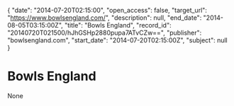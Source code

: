 {
  "date": "2014-07-20T02:15:00", 
  "open_access": false, 
  "target_url": "https://www.bowlsengland.com/", 
  "description": null, 
  "end_date": "2014-08-05T03:15:00Z", 
  "title": "Bowls England", 
  "record_id": "20140720T021500/hJhGSHp2880pupa7ATvCZw==", 
  "publisher": "bowlsengland.com", 
  "start_date": "2014-07-20T02:15:00Z", 
  "subject": null
}

# Bowls England

None